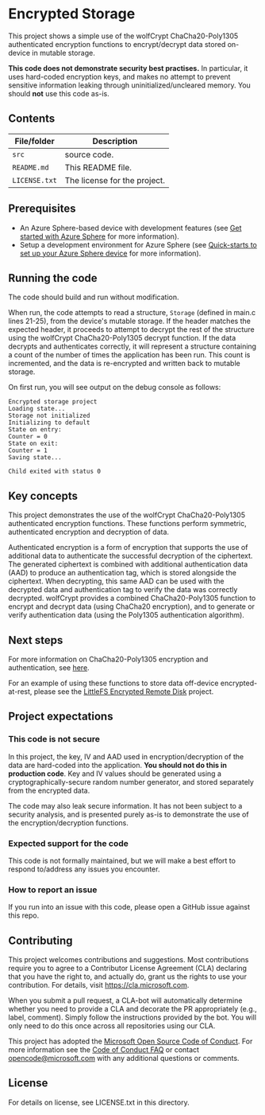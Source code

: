
# Encrypted Storage

This project shows a simple use of the wolfCrypt ChaCha20-Poly1305 authenticated encryption functions to encrypt/decrypt data
stored on-device in mutable storage.

**This code does not demonstrate security best practises.** In particular, it uses hard-coded encryption keys, and makes no attempt
to prevent sensitive information leaking through uninitialized/uncleared memory. You should **not** use this code as-is.

## Contents

| File/folder | Description |
|-------------|-------------|
| `src`       | source code. |
| `README.md` | This README file. |
| `LICENSE.txt`   | The license for the project. |

## Prerequisites

- An Azure Sphere-based device with development features (see [Get started with Azure Sphere](https://azure.microsoft.com/en-us/services/azure-sphere/get-started/) for more information).
- Setup a development environment for Azure Sphere (see [Quick-starts to set up your Azure Sphere device](https://learn.microsoft.com/en-us/azure-sphere/install/overview) for more information).

## Running the code

The code should build and run without modification.

When run, the code attempts to read a structure, `Storage` (defined in main.c lines 21-25), from the device's mutable storage. If the header
matches the expected header, it proceeds to attempt to decrypt the rest of the structure using the wolfCrypt ChaCha20-Poly1305 decrypt
function. If the data decrypts and authenticates correctly, it will represent a structure containing a count of the number of times the
application has been run. This count is incremented, and the data is re-encrypted and written back to mutable storage.

On first run, you will see output on the debug console as follows:

```
Encrypted storage project
Loading state...
Storage not initialized
Initializing to default
State on entry:
Counter = 0
State on exit:
Counter = 1
Saving state...

Child exited with status 0
```

## Key concepts

This project demonstrates the use of the wolfCrypt ChaCha20-Poly1305 authenticated encryption functions. These functions perform
symmetric, authenticated encryption and decryption of data.

Authenticated encryption is a form of encryption that supports the use of additional data to authenticate the
successful decryption of the ciphertext. The generated ciphertext is combined with additional authentication data
(AAD) to produce an authentication tag, which is stored alongside the ciphertext. When decrypting, this same AAD
can be used with the decrypted data and authentication tag to verify the data was correctly decrypted. wolfCrypt
provides a combined ChaCha20-Poly1305 function to encrypt and decrypt data (using ChaCha20 encryption), and to generate
or verify authentication data (using the Poly1305 authentication algorithm).

## Next steps

For more information on ChaCha20-Poly1305 encryption and authentication, see
[here](https://en.wikipedia.org/wiki/ChaCha20-Poly1305).

For an example of using these functions to store data off-device encrypted-at-rest, please see the
[LittleFS Encrypted Remote Disk](../../LittleFs_Encrypted_RemoteDisk/) project.

## Project expectations

### **This code is not secure**

In this project, the key, IV and AAD used in encryption/decryption of the data are hard-coded into the application. **You should
not do this in production code**. Key and IV values should be generated using a cryptographically-secure random number generator,
and stored separately from the encrypted data.

The code may also leak secure information. It has not been subject to a security analysis, and is presented purely as-is to demonstrate
the use of the encryption/decryption functions.

### Expected support for the code

This code is not formally maintained, but we will make a best effort to respond to/address any issues you encounter.

### How to report an issue

If you run into an issue with this code, please open a GitHub issue against this repo.

## Contributing

This project welcomes contributions and suggestions. Most contributions require you to
agree to a Contributor License Agreement (CLA) declaring that you have the right to,
and actually do, grant us the rights to use your contribution. For details, visit
https://cla.microsoft.com.

When you submit a pull request, a CLA-bot will automatically determine whether you need
to provide a CLA and decorate the PR appropriately (e.g., label, comment). Simply follow the
instructions provided by the bot. You will only need to do this once across all repositories using our CLA.

This project has adopted the [Microsoft Open Source Code of Conduct](https://opensource.microsoft.com/codeofconduct/).
For more information see the [Code of Conduct FAQ](https://opensource.microsoft.com/codeofconduct/faq/)
or contact [opencode@microsoft.com](mailto:opencode@microsoft.com) with any additional questions or comments.

## License

For details on license, see LICENSE.txt in this directory.

